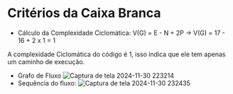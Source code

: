 # Critérios da Caixa Branca
- Cálculo da Complexidade Ciclomática:
V(G) = E - N + 2P  ->  V(G) = 17 - 16 + 2 x 1 = 1

A complexidade Ciclomática do código é 1, isso indica que ele tem apenas um caminho de execução.
- Grafo de Fluxo
![Captura de tela 2024-11-30 223214](https://github.com/user-attachments/assets/edf4ae96-ecff-4aa0-a57b-b3ed3caafb14)
- Sequência do fluxo:
![Captura de tela 2024-11-30 232435](https://github.com/user-attachments/assets/cafaeb30-89d8-400e-9c8c-4e40fe1e577d)
